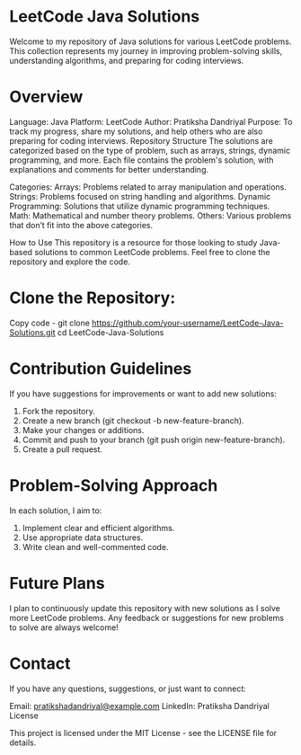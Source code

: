 # LeetCode Java Solutions
Welcome to my repository of Java solutions for various LeetCode problems. This collection represents my journey in improving problem-solving skills, understanding algorithms, and preparing for coding interviews.

# Overview
Language: Java
Platform: LeetCode
Author: Pratiksha Dandriyal
Purpose: To track my progress, share my solutions, and help others who are also preparing for coding interviews.
Repository Structure
The solutions are categorized based on the type of problem, such as arrays, strings, dynamic programming, and more. Each file contains the problem's solution, with explanations and comments for better understanding.


Categories:
Arrays: Problems related to array manipulation and operations.
Strings: Problems focused on string handling and algorithms.
Dynamic Programming: Solutions that utilize dynamic programming techniques.
Math: Mathematical and number theory problems.
Others: Various problems that don’t fit into the above categories.

How to Use
This repository is a resource for those looking to study Java-based solutions to common LeetCode problems. Feel free to clone the repository and explore the code.

# Clone the Repository:
Copy code -
git clone https://github.com/your-username/LeetCode-Java-Solutions.git
cd LeetCode-Java-Solutions

# Contribution Guidelines

If you have suggestions for improvements or want to add new solutions:
1. Fork the repository.
2. Create a new branch (git checkout -b new-feature-branch).
3. Make your changes or additions.
4. Commit and push to your branch (git push origin new-feature-branch).
5. Create a pull request.
   
# Problem-Solving Approach
In each solution, I aim to:
1. Implement clear and efficient algorithms.
2. Use appropriate data structures.
3. Write clean and well-commented code.


# Future Plans
I plan to continuously update this repository with new solutions as I solve more LeetCode problems. Any feedback or suggestions for new problems to solve are always welcome!

# Contact

If you have any questions, suggestions, or just want to connect:

Email: pratikshadandriyal@example.com
LinkedIn: Pratiksha Dandriyal
License

This project is licensed under the MIT License - see the LICENSE file for details.
